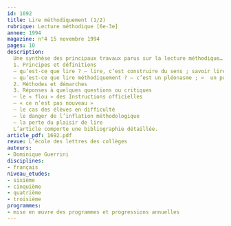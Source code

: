 ```yaml
---
id: 1692
title: Lire méthodiquement (1/2)
rubrique: Lecture méthodique [6e-3e]
annee: 1994
magazine: n°4 15 novembre 1994
pages: 10
description: 
  Une synthèse des principaux travaux parus sur la lecture méthodique…
  1. Principes et définitions
  – qu’est-ce que lire ? – lire, c’est construire du sens ; savoir lire, c’est aussi savoir tout lire ;
  – qu’est-ce que lire méthodiquement ? – c’est un pléonasme ; «  un processus d’apprentissage centré sur l’élève »
  2. Méthodes et démarches
  3. Réponses à quelques questions ou critiques
  – le « flou » des Instructions officielles
  – « ce n’est pas nouveau »
  – le cas des élèves en difficulté
  – le danger de l’inflation méthodologique
  – la perte du plaisir de lire
  L’article comporte une bibliographie détaillée.
article_pdf: 1692.pdf
revue: L’école des lettres des collèges
auteurs:
- Dominique Guerrini
disciplines:
- français
niveau_etudes:
- sixième
- cinquième
- quatrième
- troisième
programmes:
- mise en œuvre des programmes et progressions annuelles
---
```


